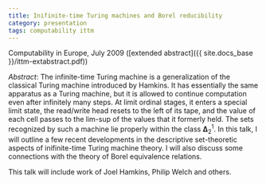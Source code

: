 ```yaml
---
title: Inifinite-time Turing machines and Borel reducibility
category: presentation
tags: computability ittm
---
```


Computability in Europe, July 2009 ([extended abstract]({{ site.docs_base }}/ittm-extabstract.pdf))<!--more-->

*Abstract*: The infinite-time Turing machine is a generalization of the classical Turing machine introduced by Hamkins. It has essentially the same apparatus as a Turing machine, but it is allowed to continue computation even after infinitely many steps. At limit ordinal stages, it enters a special limit state, the read/write head resets to the left of its tape, and the value of each cell passes to the lim-sup of the values that it formerly held. The sets recognized by such a machine lie properly within the class $\mathbf{\Delta}^1_2$. In this talk, I will outline a few recent developments in the descriptive set-theoretic aspects of inifinite-time Turing machine theory. I will also discuss some connections with the theory of Borel equivalence relations.

This talk will include work of Joel Hamkins, Philip Welch and others.

